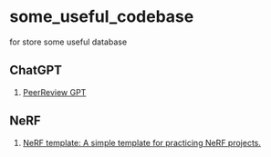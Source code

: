 # some_useful_codebase
for store some useful database

## ChatGPT
1. [PeerReview GPT](https://github.com/nishiwen1214/ChatReviewer)



## NeRF
1. [NeRF template: A simple template for practicing NeRF projects.](https://github.com/ashawkey/nerf_template)
